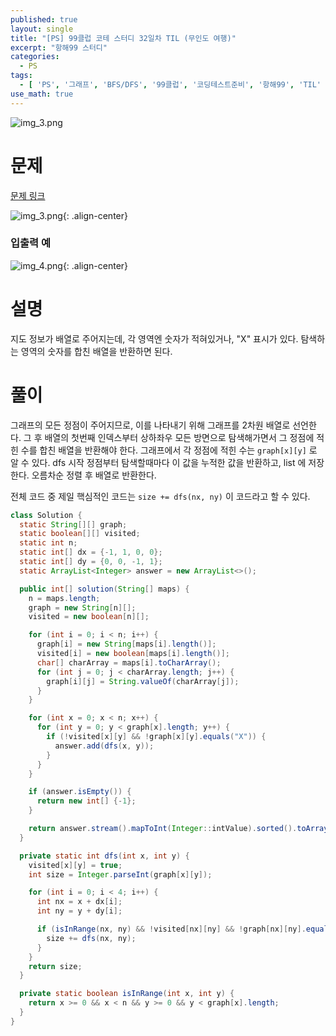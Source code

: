 ```yaml
---
published: true
layout: single
title: "[PS] 99클럽 코테 스터디 32일차 TIL (무인도 여행)"
excerpt: "항해99 스터디"
categories:
  - PS
tags:
  - [ 'PS', '그래프', 'BFS/DFS', '99클럽', '코딩테스트준비', '항해99', 'TIL' ]
use_math: true
---
```



![img_3.png](https://zhtmr.github.io/static-files-for-posting/images/20240722/99club_TIL_thumbnail/%EA%B8%B0%EB%B3%B8%ED%98%951_java.png?raw=true)

# 문제

[문제 링크](https://school.programmers.co.kr/learn/courses/30/lessons/154540)

![img_3.png](https://zhtmr.github.io/static-files-for-posting/images/20240822/ex.png?raw=true){:
.align-center}

### 입출력 예

![img_4.png](https://zhtmr.github.io/static-files-for-posting/images/20240822/ex1.png?raw=true){:
.align-center}

# 설명
지도 정보가 배열로 주어지는데, 각 영역엔 숫자가 적혀있거나, "X" 표시가 있다. 탐색하는 영역의 숫자를 합친 배열을 반환하면 된다.

# 풀이
그래프의 모든 정점이 주어지므로, 이를 나타내기 위해 그래프를 2차원 배열로 선언한다. 그 후 배열의 첫번째 인덱스부터 상하좌우 모든 방면으로 탐색해가면서 그 정점에 적힌 수를 합친 배열을 반환해야 한다.
그래프에서 각 정점에 적힌 수는 `graph[x][y]` 로 알 수 있다.
dfs 시작 정점부터 탐색할때마다 이 값을 누적한 값을 반환하고, list 에 저장한다.
오름차순 정렬 후 배열로 반환한다.

전체 코드 중 제일 핵심적인 코드는 `size += dfs(nx, ny)` 이 코드라고 할 수 있다.
```java
class Solution {
  static String[][] graph;
  static boolean[][] visited;
  static int n;
  static int[] dx = {-1, 1, 0, 0};
  static int[] dy = {0, 0, -1, 1};
  static ArrayList<Integer> answer = new ArrayList<>();

  public int[] solution(String[] maps) {
    n = maps.length;
    graph = new String[n][];
    visited = new boolean[n][];

    for (int i = 0; i < n; i++) {
      graph[i] = new String[maps[i].length()];
      visited[i] = new boolean[maps[i].length()];
      char[] charArray = maps[i].toCharArray();
      for (int j = 0; j < charArray.length; j++) {
        graph[i][j] = String.valueOf(charArray[j]);
      }
    }

    for (int x = 0; x < n; x++) {
      for (int y = 0; y < graph[x].length; y++) {
        if (!visited[x][y] && !graph[x][y].equals("X")) {
          answer.add(dfs(x, y));
        }
      }
    }

    if (answer.isEmpty()) {
      return new int[] {-1};
    }

    return answer.stream().mapToInt(Integer::intValue).sorted().toArray();
  }

  private static int dfs(int x, int y) {
    visited[x][y] = true;
    int size = Integer.parseInt(graph[x][y]);

    for (int i = 0; i < 4; i++) {
      int nx = x + dx[i];
      int ny = y + dy[i];

      if (isInRange(nx, ny) && !visited[nx][ny] && !graph[nx][ny].equals("X")) {
        size += dfs(nx, ny);
      }
    }
    return size;
  }

  private static boolean isInRange(int x, int y) {
    return x >= 0 && x < n && y >= 0 && y < graph[x].length;
  }
}
```
